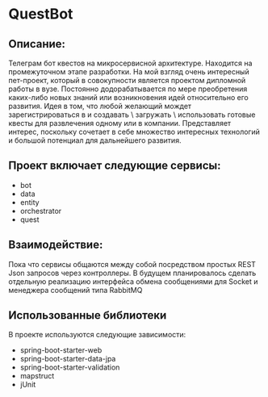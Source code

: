 # QuestBot

## Описание: 
Телеграм бот квестов на микросервисной архитектуре. Находится на промежуточном этапе разработки. На мой взгляд очень интересный пет-проект, который в совокупности является проектом дипломной работы в вузе. Постоянно додорабатывается по мере преобретения каких-либо новых знаний или возникновения идей относительно его развития. Идея в том, что любой желающий мождет зарегистрироваться в и создавать \ загружать \ использовать готовые квесты для развлечения одному или в компании. Представляет интерес, поскольку сочетает в себе множество интересных технологий и большой потенциал для дальнейшего развития.


## Проект включает следующие сервисы: 
- bot
- data
- entity
- orchestrator
- quest


## Взаимодействие: 
Пока что сервисы общаются между собой посредством простых REST Json запросов через контроллеры. В будущем планировалось сделать отдельную реализацию интерфейса обмена сообщениями для Socket и менеджера сообщений типа RabbitMQ 


## Использованные библиотеки

В проекте используются следующие зависимости:
- spring-boot-starter-web
- spring-boot-starter-data-jpa
- spring-boot-starter-validation
- mapstruct
- jUnit
